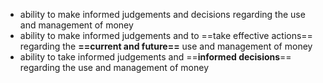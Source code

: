 - ability to make informed judgements and decisions regarding the use and management of money
- ability to make informed judgements and to ==take effective actions== regarding the **==current and future==** use and management of money
- ability to take informed judgements and ==**informed decisions**== regarding the use and management of money


